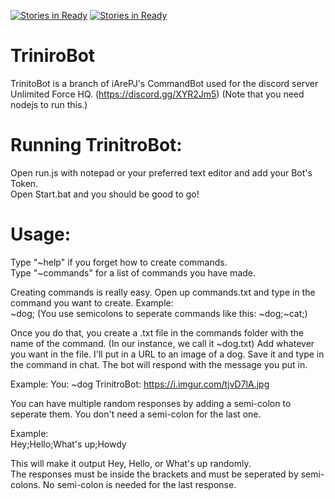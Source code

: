 [![Stories in Ready](https://badge.waffle.io/MopeDude/CommandBot.png?label=ready&title=Ready)](https://waffle.io/MopeDude/CommandBot)
[![Stories in Ready](https://badge.waffle.io/MopeDude/CommandBot.png?label=ready&title=Ready)](https://waffle.io/MopeDude/CommandBot)
# TriniroBot
TrinitoBot is a branch of iArePJ's CommandBot used for the discord server Unlimited Force HQ. (https://discord.gg/XYR2Jm5)
(Note that you need nodejs to run this.)

# Running TrinitroBot:
Open run.js with notepad or your preferred text editor and add your Bot's Token.  
Open Start.bat and you should be good to go!

# Usage:
Type "~help" if you forget how to create commands.  
Type "~commands" for a list of commands you have made.

Creating commands is really easy. Open up commands.txt and type in the command you want to create.
Example:  
~dog; (You use semicolons to seperate commands like this: ~dog;~cat;)

Once you do that, you create a .txt file in the commands folder with the name of the command. (In our instance, we call it ~dog.txt)
Add whatever you want in the file. I'll put in a URL to an image of a dog.
Save it and type in the command in chat. The bot will respond with the message you put in.

Example:
You: ~dog
TrinitroBot: https://i.imgur.com/tjvD7lA.jpg

You can have multiple random responses by adding a semi-colon to seperate them. You don't need a semi-colon for the last one.

Example:  
Hey;Hello;What's up;Howdy

This will make it output Hey, Hello, or What's up randomly.  
The responses must be inside the brackets and must be seperated by semi-colons. No semi-colon is needed for the last response.
